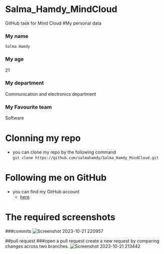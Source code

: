 # Salma_Hamdy_MindCloud
GitHub task for Mind Cloud
#My personal data
### My name
`Salma Hamdy`
### My age
21
### My department
Communication and electronics department
### My Favourite team
Software
# Clonning my repo
* you can clone my repo by the following command
   <br />
`git clone https://github.com/salmahamdy/Salma_Hamdy_MindCloud.git`
# Following me on GitHub
* you can find my GitHub account
  * [here](https://github.com/salmahamdy)
# The required screenshots
###commits
![Screenshot 2023-10-21 220957](https://github.com/salmahamdy/Salma_Hamdy_MindCloud/assets/88855692/172905ad-022a-4b0f-bf86-b869fb07e5a3)






##pull request
###open a pull request
create a new request by comparing changes across two branches.
![Screenshot 2023-10-21 213442](https://github.com/salmahamdy/Salma_Hamdy_MindCloud/assets/88855692/ce4a4933-af91-4ff5-b6fb-b49c76685f75)








